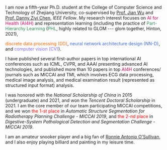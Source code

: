 I am now a fifth-year Ph.D. student at the College of Computer Science and Technology of Zhejiang University, co-supervised by [Prof. Jian Wu](https://person.zju.edu.cn/en/wujian) and [Prof. Danny Ziyi Chen](https://www3.nd.edu/~dchen/), *IEEE Fellow*. My research interest focuses on <span style="color:#D70761;">AI for Health (AI4H)</span> and representation learning (including the practice of <span style="color:SeaGreen">Part-Hierarchy Learning</span> (<span style="color:SeaGreen">PHL</span>, highly related to GLOM --- glom together, Hinton, 2021), 
<!-- that manages to parse objects/ concepts into part-whole hierarchy for better understanding and to explore to implant parse trees into a neural network. The insights on <span style="color:SeaGreen">PHL</span> inspired my researches on  -->
<span style="color:#FC6A03;">discrete data processing (DD)</span>, <span style="color:RoyalBlue">neural network architecture design (NN-D)</span>, and <span style="color:#8866FF;">computer vision (CV)</span>).
<!-- , and <span style="color:#D70761;">AI4H</span>.  -->
I have published several first-author papers in top international AI conferences such as ICML, CVPR, and AAAI presenting advanced AI technologies, and published more than 10 papers in top <span style="color:#D70761;">AI4H</span> conferences/ journals such as MICCAI and TMI, which involves ECG data processing, medical image analysis, and medical examination result (represented as structured input format) analysis.

I was honored with the *National Scholarship of China* in 2015 (undergraduate) and 2021, and won the *Tencent Doctoral Scholarship* in 2021. I am the core member of our team participating MICCAI competitions, and we won <span style="color:red">the 1-st place</span> in *Automatic Structure Segmentation for Radiotherapy Planning Challenge - MICCAI 2019*, and <span style="color:red">the 2-nd place</span> in *Digestive-System Pathological Detection and Segmentation Challenge - MICCAI 2019*.

I am an amateur snooker player and a big fan of [Ronnie Antonio O'Sullivan](https://en.wikipedia.org/wiki/Ronnie_O%27Sullivan), and I also enjoy playing billiard and painting in my leisure time.

